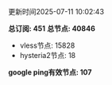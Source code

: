 更新时间2025-07-11 10:02:43

**总订阅: 451**
**总节点: 40846**
- vless节点: 15828
- hysteria2节点: 18

**google ping有效节点: 107**
